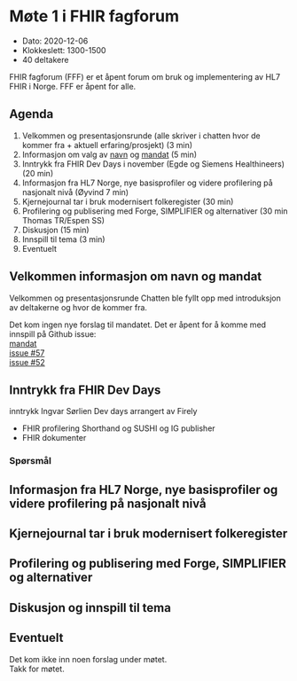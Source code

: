 # Møte 1 i FHIR fagforum

* Dato: 2020-12-06
* Klokkeslett: 1300-1500
* 40 deltakere

FHIR fagforum (FFF) er et åpent forum om bruk og implementering av HL7 FHIR i Norge. FFF er åpent for alle.

## Agenda

1. Velkommen og presentasjonsrunde (alle skriver i chatten hvor de kommer fra + aktuell erfaring/prosjekt) (3 min)
1. Informasjon om valg  av [navn](https://github.com/HL7Norway/best-practice/issues/52) og [mandat](../mandat.md) (5 min)
1. Inntrykk fra FHIR Dev Days i november (Egde og Siemens Healthineers) (20 min)
1. Informasjon fra HL7 Norge, nye basisprofiler og videre profilering på nasjonalt nivå (Øyvind 7 min)
1. Kjernejournal tar i bruk modernisert folkeregister (30 min)
1. Profilering og publisering med Forge, SIMPLIFIER og alternativer (30 min Thomas TR/Espen SS)
1. Diskusjon (15 min)
1. Innspill til tema (3 min)
1. Eventuelt

## Velkommen informasjon om navn og mandat

Velkommen og presentasjonsrunde 
Chatten ble fyllt opp med introduksjon av deltakerne og hvor de kommer fra.

Det kom ingen nye forslag til mandatet. Det er åpent for å komme med innspill på Github issue:  
[mandat](../mandat.md)  
[issue #57](https://github.com/HL7Norway/best-practice/issues/57)  
[issue #52](https://github.com/HL7Norway/best-practice/issues/52)  

## Inntrykk fra FHIR Dev Days

inntrykk Ingvar Sørlien
Dev days arrangert av Firely
* FHIR profilering Shorthand og SUSHI og IG publisher
* FHIR dokumenter


### Spørsmål

## Informasjon fra HL7 Norge, nye basisprofiler og videre profilering på nasjonalt nivå

## Kjernejournal tar i bruk modernisert folkeregister

## Profilering og publisering med Forge, SIMPLIFIER og alternativer

## Diskusjon og innspill til tema

## Eventuelt

Det kom ikke inn noen forslag under møtet.  
Takk for møtet.
